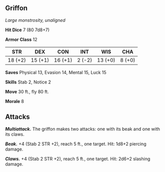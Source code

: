 ## Griffon

*Large monstrosity, unaligned*

**Hit Dice** 7 (80 7d8+7)

**Armor Class** 12

| STR     | DEX     | CON     | INT     | WIS     | CHA     |
|---------|---------|---------|---------|---------|---------|
| 18 (+2) | 15 (+1) | 16 (+1) |  2 (-2) | 13 (+0) |  8 (+0) |

**Saves** Physical 13, Evasion 14, Mental 15, Luck 15

**Skills** Stab 2, Notice 2

**Move** 30 ft., fly 80 ft.

**Morale** 8

## Attacks

***Multiattack.*** The griffon makes two attacks: one with its beak and one with its claws.

***Beak.*** +4 (Stab 2 STR +2), reach 5 ft., one target. Hit: 1d8+2 piercing damage.

***Claws.*** +4 (Stab 2 STR +2), reach 5 ft., one target. Hit: 2d6+2 slashing damage.

